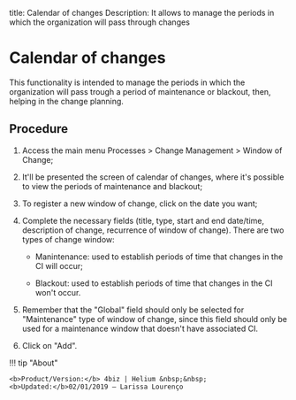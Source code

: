 title: Calendar of changes
Description: It allows to manage the periods in which the organization will pass through changes
# Calendar of changes

This functionality is intended to manage the periods in which the organization will pass trough a period of maintenance or blackout, then, helping in the change planning.

Procedure
------------

1.  Access the main menu Processes \>
    Change Management \> Window of Change;

2.  It'll be presented the screen of calendar of changes, where it's possible to view
    the periods of maintenance and blackout;

3.  To register a new window of change, click on the date you want;

4.  Complete the necessary fields (title, type, start and end date/time,
    description of change, recurrence of window of change).
    There are two types of change window:

    -   Manintenance: used to establish periods of time that changes in the
    CI will occur;

    -   Blackout: used to establish periods of time that changes in the CI
    won't occur.

5.  Remember that the "Global" field should only be selected for "Maintenance" type
    of window of change, since this field should only be used for a maintenance window
    that doesn't have associated CI.

6.  Click on "Add".

!!! tip "About"

    <b>Product/Version:</b> 4biz | Helium &nbsp;&nbsp;
    <b>Updated:</b>02/01/2019 – Larissa Lourenço
